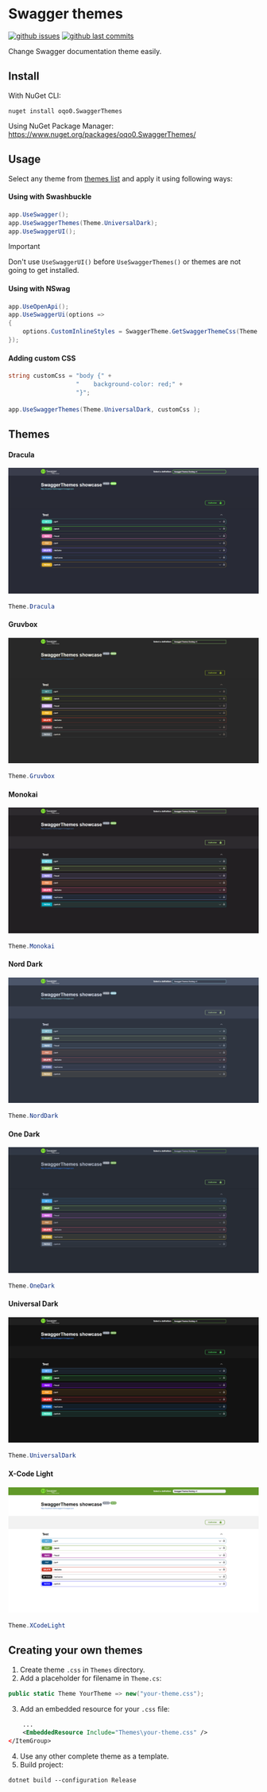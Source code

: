 # Swagger themes

[![github issues](https://img.shields.io/github/issues/oqo0/swagger-themes?&color=E0AF18)]()
[![github last commits](https://img.shields.io/github/last-commit/oqo0/swagger-themes)]()

Change Swagger documentation theme easily.

## Install
With NuGet CLI:
```
nuget install oqo0.SwaggerThemes
```
Using NuGet Package Manager:
https://www.nuget.org/packages/oqo0.SwaggerThemes/

## Usage
Select any theme from [themes list](#themes) and apply it using following ways:
#### Using with Swashbuckle
```csharp
app.UseSwagger();
app.UseSwaggerThemes(Theme.UniversalDark);
app.UseSwaggerUI();
```

> [!IMPORTANT] 
> Don't use `UseSwaggerUI()` before `UseSwaggerThemes()` or themes are not going to get installed.

#### Using with NSwag
```csharp
app.UseOpenApi();
app.UseSwaggerUi(options =>
{
    options.CustomInlineStyles = SwaggerTheme.GetSwaggerThemeCss(Theme.UniversalDarkx);
});
```

#### Adding custom CSS
```csharp
string customCss = "body {" +
                   "    background-color: red;" +
                   "}";

app.UseSwaggerThemes(Theme.UniversalDark, customCss );
```

## Themes
#### Dracula
![alt text](assets/dracula.png)
```csharp
Theme.Dracula
```

#### Gruvbox
![alt text](assets/gruvbox.png)
```csharp
Theme.Gruvbox
```

#### Monokai
![alt text](assets/monokai.png)
```csharp
Theme.Monokai
```

#### Nord Dark
![alt text](assets/nord-dark.png)
```csharp
Theme.NordDark
```

#### One Dark
![alt text](assets/one-dark.png)
```csharp
Theme.OneDark
```

#### Universal Dark
![alt text](assets/universal-dark.png)
```csharp
Theme.UniversalDark
```

#### X-Code Light
![alt text](assets/x-code-light.png)
```csharp
Theme.XCodeLight
```

## Creating your own themes

1. Create theme `.css` in `Themes` directory.
2. Add a placeholder for filename in `Theme.cs`:
```csharp
public static Theme YourTheme => new("your-theme.css");
```
3. Add an embedded resource for your `.css` file:
```xml
    ...
    <EmbeddedResource Include="Themes\your-theme.css" />
</ItemGroup>
```
4. Use any other complete theme as a template.
5. Build project:  
```
dotnet build --configuration Release
```